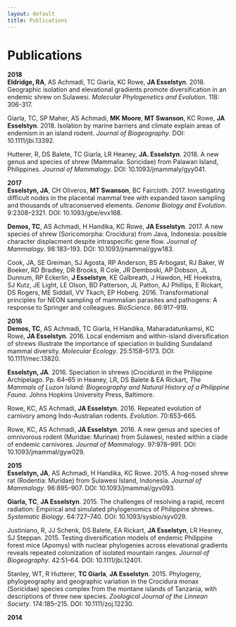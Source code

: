 ```yaml
---
layout: default
title: Publications
---
```


# Publications  

**2018**  
**Eldridge, RA**, AS Achmadi, TC Giarla, KC Rowe, **JA Esselstyn**. 2018. Geographic isolation and elevational gradients promote diversification in an endemic shrew on Sulawesi. _Molecular Phylogenetics and Evolution_. 118: 306-317.

Giarla, TC, SP Maher, AS Achmadi, **MK Moore**, **MT Swanson**, KC Rowe, **JA Esselstyn**. 2018. Isolation by marine barriers and climate explain areas of endemism in an island rodent. _Journal of Biogeography_. DOI: 10.1111/jbi.13392.

Hutterer, R, DS Balete, TC Giarla, LR Heaney, **JA. Esselstyn**. 2018. A new genus and species of shrew (Mammalia: Soricidae) from Palawan Island, Philippines. _Journal of Mammalogy_. DOI: 10.1093/jmammaly/gyy041.

**2017**  
**Esselstyn, JA**, CH Oliveros, **MT Swanson**, BC Faircloth. 2017. Investigating difficult nodes in the placental mammal tree with expanded taxon sampling and thousands of ultraconserved elements. *Genome Biology and Evolution*. 9:2308–2321. DOI: 10.1093/gbe/evx168.

**Demos, TC**, AS Achmadi, H Handika, KC Rowe, **JA Esselstyn**. 2017. A new species of shrew (Soricomorpha: Crocidura) from Java, Indonesia: possible character displacment despite intraspecific gene flow. *Journal of Mammalogy*. 98:183–193. DOI: 10.1093/jmammal/gyw183.

Cook, JA, SE Greiman, SJ Agosta, RP Anderson, BS Arbogast, RJ Baker, W Boeker, RD Bradley, DR Brooks, R Cole, JR Demboski, AP Dobson, JL Dunnum, RP Eckerlin, **J Esselstyn**, KE Galbreath, J Hawdon, HE Hoekstra, SJ Kutz, JE Light, LE Olson, BD Patterson, JL Patton, AJ Phillips, E Rickart, DS Rogers, ME Siddall, VV Tkach, EP Hoberg. 2016. Transformational principles for NEON sampling of mammalian parasites and pathogens: A response to Springer and colleagues. *BioScience*. 66:917–919.

**2016**  
**Demos, TC**, AS Achmadi, TC Giarla, H Handika, Maharadatunkamsi, KC Rowe, **JA Esselstyn**. 2016. Local endemism and within-island diversification of shrews illustrate the importance of speciation in building Sundaland mammal diversity. *Molecular Ecology*. 25:5158–5173. DOI: 10.1111/mec.13820.

**Esselstyn, JA**. 2016. Speciation in shrews (*Crocidura*) in the Philippine Archipelago. Pp. 64–65 in Heaney, LR, DS Balete & EA Rickart, *The Mammals of Luzon Island: Biogeography and Natural History of a Philippine Fauna*. Johns Hopkins University Press, Baltimore.

Rowe, KC, AS Achmadi, **JA Esselstyn**. 2016. Repeated evolution of carnivory among Indo-Australian rodents. *Evolution*. 70:653–665.

Rowe, KC, AS Achmadi, **JA Esselstyn**. 2016. A new genus and species of omnivorous rodent (Muridae: Murinae) from Sulawesi, nested within a clade of endemic carnivores. *Journal of Mammalogy*. 97:978–991. DOI: 10.1093/jmammal/gyw029.

**2015**  
**Esselstyn, JA**, AS Achmadi, H Handika, KC Rowe. 2015. A hog-nosed shrew rat (Rodentia: Muridae) from Sulawesi Island, Indonesia. *Journal of Mammalogy*. 96:895–907. DOI: 10.1093/jmammal/gyv093.

**Giarla, TC**,  **JA Esselstyn**. 2015. The challenges of resolving a rapid, recent radiation: Empirical and simulated phylogenomics of Philippine shrews. *Systematic Biology*. 64:727–740. DOI: 10.1093/sysbio/syv029.

Justiniano, R, JJ Schenk, DS Balete, EA Rickart, **JA Esselstyn**, LR Heaney, SJ Steppan. 2015. Testing diversification models of endemic Philippine forest mice (Apomys) with nuclear phylogenies across elevational gradients reveals repeated colonization of isolated mountain ranges. *Journal of Biogeography*. 42:51–64. DOI: 10.1111/jbi.12401.

Stanley, WT, R Hutterer, **TC Giarla**, **JA Esselstyn**. 2015. Phylogeny, phylogeography and geographic variation in the Crocidura monax (Soricidae) species complex from the montane islands of Tanzania, with descriptions of three new species. *Zoological Journal of the Linnean Society*. 174:185–215. DOI: 10.1111/zoj.12230.

**2014**  

